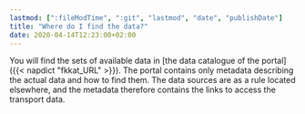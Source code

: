 ```yaml
---
lastmod: [":fileModTime", ":git", "lastmod", "date", "publishDate"]
title: "Where do I find the data?"
date: 2020-04-14T12:23:00+02:00
---
```


You will find the sets of available data in [the data catalogue of the portal]({{< napdict "fkkat_URL" >}}). The portal contains only metadata describing the actual data and how to find them. The data sources are as a rule located elsewhere, and the metadata therefore contains the links to access the transport data. 
